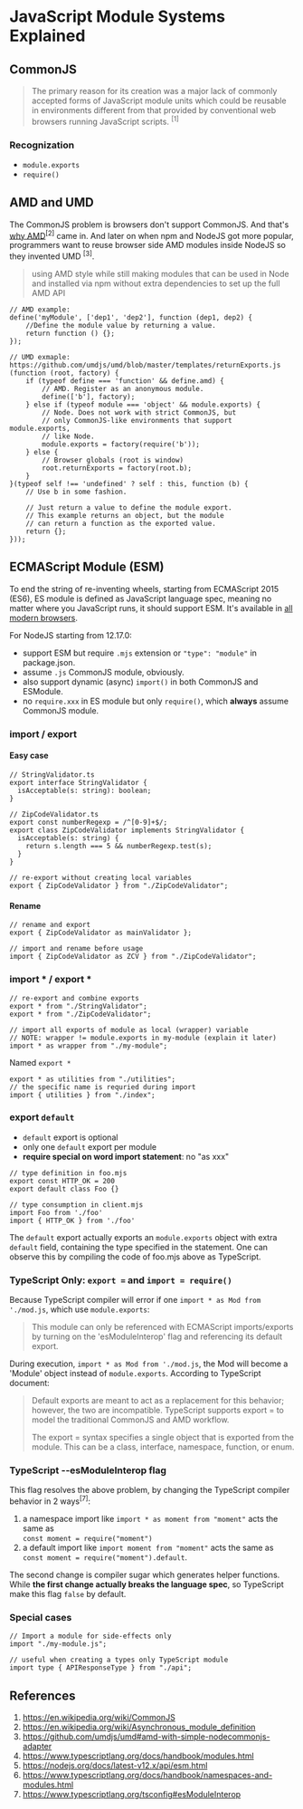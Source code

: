 # JavaScript Module Systems Explained

## CommonJS

> The primary reason for its creation was a major lack of commonly accepted forms of JavaScript module units which could be reusable in environments different from that provided by conventional web browsers running JavaScript scripts. <sup>[1]</sup>

### Recognization

- `module.exports`
- `require()`

## AMD and UMD

The CommonJS problem is browsers don't support CommonJS. And that's [why AMD](https://requirejs.org/docs/whyamd.html)<sup>[2]</sup> came in.
And later on when npm and NodeJS got more popular, programmers want to reuse browser side AMD modules inside NodeJS so they invented UMD <sup>[3]</sup>.

> using AMD style while still making modules that can be used in Node and installed via npm without extra dependencies to set up the full AMD API

```
// AMD example:
define('myModule', ['dep1', 'dep2'], function (dep1, dep2) {
    //Define the module value by returning a value.
    return function () {};
});

// UMD exmaple: https://github.com/umdjs/umd/blob/master/templates/returnExports.js
(function (root, factory) {
    if (typeof define === 'function' && define.amd) {
        // AMD. Register as an anonymous module.
        define(['b'], factory);
    } else if (typeof module === 'object' && module.exports) {
        // Node. Does not work with strict CommonJS, but
        // only CommonJS-like environments that support module.exports,
        // like Node.
        module.exports = factory(require('b'));
    } else {
        // Browser globals (root is window)
        root.returnExports = factory(root.b);
    }
}(typeof self !== 'undefined' ? self : this, function (b) {
    // Use b in some fashion.

    // Just return a value to define the module export.
    // This example returns an object, but the module
    // can return a function as the exported value.
    return {};
}));
```

## ECMAScript Module (ESM)

To end the string of re-inventing wheels, starting from ECMAScript 2015 (ES6),
ES module is defined as JavaScript language spec, meaning no matter where you JavaScript runs,
it should support ESM. It's available in [all modern browsers](https://developer.mozilla.org/en-US/docs/Web/JavaScript/Guide/Modules). 

For NodeJS starting from 12.17.0:
  - support ESM but require `.mjs` extension or `"type": "module"` in package.json.
  - assume `.js` CommonJS module, obviously.
  - also support dynamic (async) `import()` in both CommonJS and ESModule. 
  - no `require.xxx` in ES module but only `require()`, which **always** assume CommonJS module.

### import / export

#### Easy case

```
// StringValidator.ts
export interface StringValidator {
  isAcceptable(s: string): boolean;
}

// ZipCodeValidator.ts
export const numberRegexp = /^[0-9]+$/;
export class ZipCodeValidator implements StringValidator {
  isAcceptable(s: string) {
    return s.length === 5 && numberRegexp.test(s);
  }
}

// re-export without creating local variables
export { ZipCodeValidator } from "./ZipCodeValidator";
```

#### Rename

```
// rename and export
export { ZipCodeValidator as mainValidator };

// import and rename before usage
import { ZipCodeValidator as ZCV } from "./ZipCodeValidator";
```

### import * / export *

```
// re-export and combine exports
export * from "./StringValidator";
export * from "./ZipCodeValidator"; 

// import all exports of module as local (wrapper) variable
// NOTE: wrapper != module.exports in my-module (explain it later)
import * as wrapper from "./my-module";
```

Named `export *`

```
export * as utilities from "./utilities";
// the specific name is requried during import
import { utilities } from "./index";
```

### export `default`

- `default` export is optional
- only one `default` export per module
- **require special on word import statement**: no "as xxx"

```
// type definition in foo.mjs
export const HTTP_OK = 200
export default class Foo {}

// type consumption in client.mjs
import Foo from './foo'
import { HTTP_OK } from './foo'
```

The `default` export actually exports an `module.exports` object with extra `default` field,
containing the type specified in the statement.
One can observe this by compiling the code of foo.mjs above as TypeScript.

### TypeScript Only: `export =` and `import = require()`

Because TypeScript compiler will error if one `import * as Mod from './mod.js`, which use `module.exports`:
> This module can only be referenced with ECMAScript imports/exports by turning on the 'esModuleInterop' flag and referencing its default export.

During execution, `import * as Mod from './mod.js`, the Mod will become a 'Module' object instead of `module.exports`. According to TypeScript document:

>Default exports are meant to act as a replacement for this behavior; however, the two are incompatible. TypeScript supports export = to model the traditional CommonJS and AMD workflow.<p/>
The export = syntax specifies a single object that is exported from the module. This can be a class, interface, namespace, function, or enum.

### TypeScript --esModuleInterop flag

This flag resolves the above problem, by changing the TypeScript compiler behavior in 2 ways<sup>[7]</sup>:

1. a namespace import like `import * as moment from "moment"` acts the same as  
  `const moment = require("moment")`
2. a default import like `import moment from "moment"` acts the same as  
  `const moment = require("moment").default`.

The second change is compiler sugar which generates helper functions. While **the first change actually breaks the language spec**, so TypeScript make this flag `false` by default.

### Special cases

```
// Import a module for side-effects only
import "./my-module.js";

// useful when creating a types only TypeScript module
import type { APIResponseType } from "./api";
```

## References
1. https://en.wikipedia.org/wiki/CommonJS
2. https://en.wikipedia.org/wiki/Asynchronous_module_definition
3. https://github.com/umdjs/umd#amd-with-simple-nodecommonjs-adapter
4. https://www.typescriptlang.org/docs/handbook/modules.html
5. https://nodejs.org/docs/latest-v12.x/api/esm.html
6. https://www.typescriptlang.org/docs/handbook/namespaces-and-modules.html
7. https://www.typescriptlang.org/tsconfig#esModuleInterop
